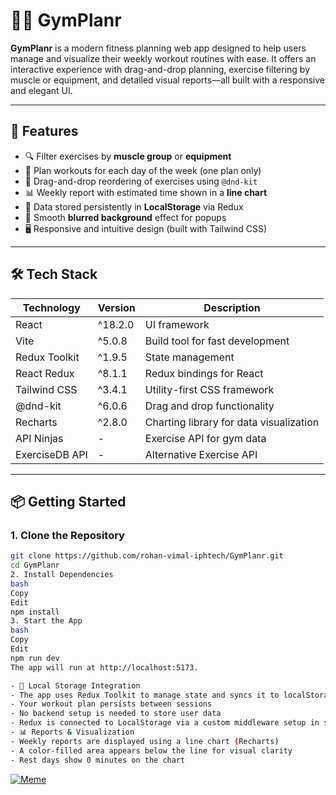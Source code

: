 # 🏋️‍♂️ GymPlanr

**GymPlanr** is a modern fitness planning web app designed to help users manage and visualize their weekly workout routines with ease. It offers an interactive experience with drag-and-drop planning, exercise filtering by muscle or equipment, and detailed visual reports—all built with a responsive and elegant UI.

---

## 🌟 Features

- 🔍 Filter exercises by **muscle group** or **equipment**
- 📅 Plan workouts for each day of the week (one plan only)
- 🔄 Drag-and-drop reordering of exercises using `@dnd-kit`
- 📊 Weekly report with estimated time shown in a **line chart**
- 💾 Data stored persistently in **LocalStorage** via Redux
- 🎨 Smooth **blurred background** effect for popups
- 🖥️ Responsive and intuitive design (built with Tailwind CSS)

---

## 🛠️ Tech Stack

| Technology       | Version        | Description                            |
|------------------|----------------|----------------------------------------|
| React            | ^18.2.0        | UI framework                           |
| Vite             | ^5.0.8         | Build tool for fast development        |
| Redux Toolkit    | ^1.9.5         | State management                       |
| React Redux      | ^8.1.1         | Redux bindings for React               |
| Tailwind CSS     | ^3.4.1         | Utility-first CSS framework            |
| @dnd-kit         | ^6.0.6         | Drag and drop functionality            |
| Recharts         | ^2.8.0         | Charting library for data visualization |
| API Ninjas       | -              | Exercise API for gym data              |
| ExerciseDB API   | -              | Alternative Exercise API               |

---

## 📦 Getting Started

### 1. Clone the Repository

```bash
git clone https://github.com/rohan-vimal-iphtech/GymPlanr.git
cd GymPlanr
2. Install Dependencies
bash
Copy
Edit
npm install
3. Start the App
bash
Copy
Edit
npm run dev
The app will run at http://localhost:5173.

- 💾 Local Storage Integration
- The app uses Redux Toolkit to manage state and syncs it to localStorage. This ensures:
- Your workout plan persists between sessions
- No backend setup is needed to store user data
- Redux is connected to LocalStorage via a custom middleware setup in store.js.
- 📊 Reports & Visualization
- Weekly reports are displayed using a line chart (Recharts)
- A color-filled area appears below the line for visual clarity
- Rest days show 0 minutes on the chart
 ```
[![Meme](https://i.imgflip.com/9q8qrm.gif)](https://imgflip.com/gif/9q8qrm)



